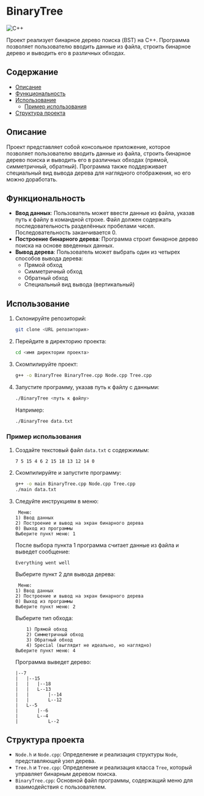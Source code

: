 # BinaryTree
![C++](https://img.shields.io/badge/C++-blue.svg)

Проект реализует бинарное дерево поиска (BST) на C++. Программа позволяет пользователю вводить данные из файла, строить бинарное дерево и выводить его в различных обходах.

## Содержание

- [Описание](#описание)
- [Функциональность](#функциональность)
- [Использование](#использование)
    - [Пример использования](#пример-использования)
- [Структура проекта](#структура-проекта)

## Описание

Проект представляет собой консольное приложение, которое позволяет пользователю вводить данные из файла, строить бинарное дерево поиска и выводить его в различных обходах (прямой, симметричный, обратный). Программа также поддерживает специальный вид вывода дерева для наглядного отображения, но его можно доработать.

## Функциональность

- **Ввод данных**: Пользователь может ввести данные из файла, указав путь к файлу в командной строке. Файл должен содержать последовательность разделённых пробелами чисел. Последовательность заканчивается 0.
- **Построение бинарного дерева**: Программа строит бинарное дерево поиска на основе введенных данных.
- **Вывод дерева**: Пользователь может выбрать один из четырех способов вывода дерева:
  - Прямой обход
  - Симметричный обход
  - Обратный обход
  - Специальный вид вывода (вертикальный)

## Использование

1. Склонируйте репозиторий:
    ```sh
    git clone <URL репозитория>
    ```
2. Перейдите в директорию проекта:
    ```sh
    cd <имя директории проекта>
    ```
3. Скомпилируйте проект:
    ```sh
    g++ -o BinaryTree BinaryTree.cpp Node.cpp Tree.cpp
    ```
4. Запустите программу, указав путь к файлу с данными:
    ```sh
    ./BinaryTree <путь к файлу>
    ```
    Например:
    ```sh
    ./BinaryTree data.txt
    ```
    
### Пример использования

1. Создайте текстовый файл `data.txt` с содержимым:
    ```
    7 5 15 4 6 2 15 18 13 12 14 0
    ```
2. Скомпилируйте и запустите программу:
    ```sh
    g++ -o main BinaryTree.cpp Node.cpp Tree.cpp
    ./main data.txt
    ```
3. Следуйте инструкциям в меню:
    ```
     Меню:
    1) Ввод данных
    2) Построение и вывод на экран бинарного дерева
    0) Выход из программы
    Выберите пункт меню: 1
    ```
    После выбора пункта 1 программа считает данные из файла и выведет сообщение:
    ```
    Everything went well
    ```
    Выберите пункт 2 для вывода дерева:
    ```
     Меню:
    1) Ввод данных
    2) Построение и вывод на экран бинарного дерева
    0) Выход из программы
    Выберите пункт меню: 2
    ```
    Выберите тип обхода:
    ```
        1) Прямой обход
        2) Симметричный обход
        3) Обратный обход
        4) Special (выглядит не идеально, но наглядно)
    Выберите пункт меню: 4
    ```
    Программа выведет дерево:
    ```
    |--7
    |   |--15
    |   |   |--18
    |   |   L--13
    |   |       |--14
    |   |       L--12
    |   L--5
    |       |--6
    |       L--4
    |           L--2
    ```
    
## Структура проекта

- `Node.h` и `Node.cpp`: Определение и реализация структуры `Node`, представляющей узел дерева.
- `Tree.h` и `Tree.cpp`: Определение и реализация класса `Tree`, который управляет бинарным деревом поиска.
- `BinaryTree.cpp`: Основной файл программы, содержащий меню для взаимодействия с пользователем.

